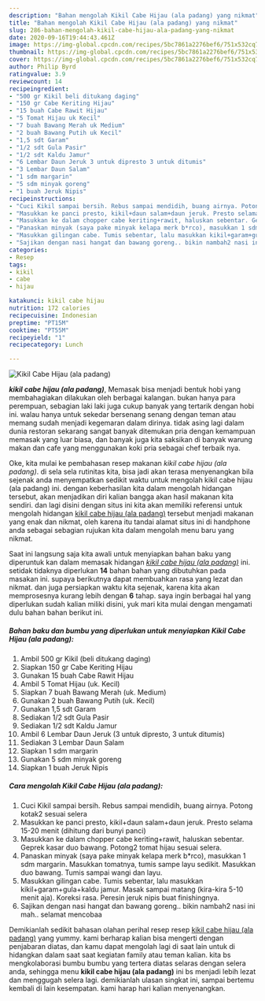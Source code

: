 ```yaml
---
description: "Bahan mengolah Kikil Cabe Hijau (ala padang) yang nikmat"
title: "Bahan mengolah Kikil Cabe Hijau (ala padang) yang nikmat"
slug: 286-bahan-mengolah-kikil-cabe-hijau-ala-padang-yang-nikmat
date: 2020-09-16T19:44:43.461Z
image: https://img-global.cpcdn.com/recipes/5bc7861a2276bef6/751x532cq70/kikil-cabe-hijau-ala-padang-foto-resep-utama.jpg
thumbnail: https://img-global.cpcdn.com/recipes/5bc7861a2276bef6/751x532cq70/kikil-cabe-hijau-ala-padang-foto-resep-utama.jpg
cover: https://img-global.cpcdn.com/recipes/5bc7861a2276bef6/751x532cq70/kikil-cabe-hijau-ala-padang-foto-resep-utama.jpg
author: Philip Byrd
ratingvalue: 3.9
reviewcount: 14
recipeingredient:
- "500 gr Kikil beli ditukang daging"
- "150 gr Cabe Keriting Hijau"
- "15 buah Cabe Rawit Hijau"
- "5 Tomat Hijau uk Kecil"
- "7 buah Bawang Merah uk Medium"
- "2 buah Bawang Putih uk Kecil"
- "1,5 sdt Garam"
- "1/2 sdt Gula Pasir"
- "1/2 sdt Kaldu Jamur"
- "6 Lembar Daun Jeruk 3 untuk dipresto 3 untuk ditumis"
- "3 Lembar Daun Salam"
- "1 sdm margarin"
- "5 sdm minyak goreng"
- "1 buah Jeruk Nipis"
recipeinstructions:
- "Cuci Kikil sampai bersih. Rebus sampai mendidih, buang airnya. Potong kotak2 sesuai selera"
- "Masukkan ke panci presto, kikil+daun salam+daun jeruk. Presto selama 15-20 menit (dihitung dari bunyi panci)"
- "Masukkan ke dalam chopper cabe keriting+rawit, haluskan sebentar. Geprek kasar duo bawang. Potong2 tomat hijau sesuai selera."
- "Panaskan minyak (saya pake minyak kelapa merk b*rco), masukkan 1 sdm margarin. Masukkan tomatnya, tumis sampe layu sedikit. Masukkan duo bawang. Tumis sampai wangi dan layu."
- "Masukkan gilingan cabe. Tumis sebentar, lalu masukkan kikil+garam+gula+kaldu jamur. Masak sampai matang (kira-kira 5-10 menit aja). Koreksi rasa. Peresin jeruk nipis buat finishingnya."
- "Sajikan dengan nasi hangat dan bawang goreng.. bikin nambah2 nasi ini mah.. selamat mencobaa"
categories:
- Resep
tags:
- kikil
- cabe
- hijau

katakunci: kikil cabe hijau 
nutrition: 172 calories
recipecuisine: Indonesian
preptime: "PT15M"
cooktime: "PT55M"
recipeyield: "1"
recipecategory: Lunch

---
```



![Kikil Cabe Hijau (ala padang)](https://img-global.cpcdn.com/recipes/5bc7861a2276bef6/751x532cq70/kikil-cabe-hijau-ala-padang-foto-resep-utama.jpg)

<b><i>kikil cabe hijau (ala padang)</i></b>, Memasak bisa menjadi bentuk hobi yang membahagiakan dilakukan oleh berbagai kalangan. bukan hanya para perempuan, sebagian laki laki juga cukup banyak yang tertarik dengan hobi ini. walau hanya untuk sekedar bersenang senang dengan teman atau memang sudah menjadi kegemaran dalam dirinya. tidak asing lagi dalam dunia restoran sekarang sangat banyak ditemukan pria dengan kemampuan memasak yang luar biasa, dan banyak juga kita saksikan di banyak warung makan dan cafe yang menggunakan koki pria sebagai chef terbaik nya.



Oke, kita mulai ke pembahasan resep makanan <i>kikil cabe hijau (ala padang)</i>. di sela sela rutinitas kita, bisa jadi akan terasa menyenangkan bila sejenak anda menyempatkan sedikit waktu untuk mengolah kikil cabe hijau (ala padang) ini. dengan keberhasilan kita dalam mengolah hidangan tersebut, akan menjadikan diri kalian bangga akan hasil makanan kita sendiri. dan lagi disini dengan situs ini kita akan memiliki referensi untuk mengolah hidangan <u>kikil cabe hijau (ala padang)</u> tersebut menjadi makanan yang enak dan nikmat, oleh karena itu tandai alamat situs ini di handphone anda sebagai sebagian rujukan kita dalam mengolah menu baru yang nikmat.


Saat ini langsung saja kita awali untuk menyiapkan bahan baku yang diperuntuk kan dalam memasak hidangan <u><i>kikil cabe hijau (ala padang)</i></u> ini. setidak tidaknya diperlukan <b>14</b> bahan bahan yang dibutuhkan pada masakan ini. supaya berikutnya dapat membuahkan rasa yang lezat dan nikmat. dan juga persiapkan waktu kita sejenak, karena kita akan memprosesnya kurang lebih dengan <b>6</b> tahap. saya ingin berbagai hal yang diperlukan sudah kalian miliki disini, yuk mari kita mulai dengan mengamati dulu bahan bahan berikut ini.

<!--inarticleads1-->

##### Bahan baku dan bumbu yang diperlukan untuk menyiapkan Kikil Cabe Hijau (ala padang):

1. Ambil 500 gr Kikil (beli ditukang daging)
1. Siapkan 150 gr Cabe Keriting Hijau
1. Gunakan 15 buah Cabe Rawit Hijau
1. Ambil 5 Tomat Hijau (uk. Kecil)
1. Siapkan 7 buah Bawang Merah (uk. Medium)
1. Gunakan 2 buah Bawang Putih (uk. Kecil)
1. Gunakan 1,5 sdt Garam
1. Sediakan 1/2 sdt Gula Pasir
1. Sediakan 1/2 sdt Kaldu Jamur
1. Ambil 6 Lembar Daun Jeruk (3 untuk dipresto, 3 untuk ditumis)
1. Sediakan 3 Lembar Daun Salam
1. Siapkan 1 sdm margarin
1. Gunakan 5 sdm minyak goreng
1. Siapkan 1 buah Jeruk Nipis




<!--inarticleads2-->

##### Cara mengolah Kikil Cabe Hijau (ala padang):

1. Cuci Kikil sampai bersih. Rebus sampai mendidih, buang airnya. Potong kotak2 sesuai selera
1. Masukkan ke panci presto, kikil+daun salam+daun jeruk. Presto selama 15-20 menit (dihitung dari bunyi panci)
1. Masukkan ke dalam chopper cabe keriting+rawit, haluskan sebentar. Geprek kasar duo bawang. Potong2 tomat hijau sesuai selera.
1. Panaskan minyak (saya pake minyak kelapa merk b*rco), masukkan 1 sdm margarin. Masukkan tomatnya, tumis sampe layu sedikit. Masukkan duo bawang. Tumis sampai wangi dan layu.
1. Masukkan gilingan cabe. Tumis sebentar, lalu masukkan kikil+garam+gula+kaldu jamur. Masak sampai matang (kira-kira 5-10 menit aja). Koreksi rasa. Peresin jeruk nipis buat finishingnya.
1. Sajikan dengan nasi hangat dan bawang goreng.. bikin nambah2 nasi ini mah.. selamat mencobaa




Demikianlah sedikit bahasan olahan perihal resep resep <u>kikil cabe hijau (ala padang)</u> yang yummy. kami berharap kalian bisa mengerti dengan penjabaran diatas, dan kamu dapat mengolah lagi di saat lain untuk di hidangkan dalam saat saat kegiatan family atau teman kalian. kita bs mengkolaborasi bumbu bumbu yang tertera diatas selaras dengan selera anda, sehingga menu <b>kikil cabe hijau (ala padang)</b> ini bs menjadi lebih lezat dan menggugah selera lagi. demikianlah ulasan singkat ini, sampai bertemu kembali di lain kesempatan. kami harap hari kalian menyenangkan.
